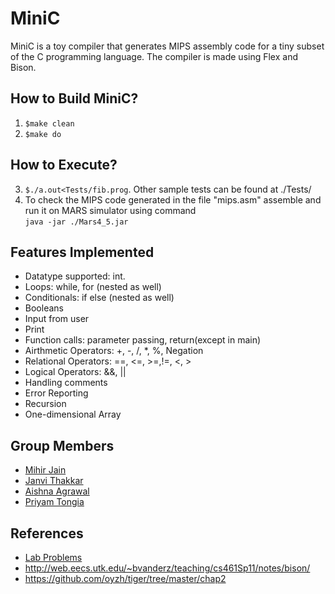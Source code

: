# MiniC
MiniC is a toy compiler that generates MIPS assembly code for a tiny subset of the C programming language. The compiler is made using Flex and Bison.

## How to Build MiniC?

1. ``` $make clean ```
2. ``` $make do ```

## How to Execute?
3. ``` $./a.out<Tests/fib.prog ```. Other sample tests can be found at ./Tests/
4. To check the MIPS code generated in the file "mips.asm" assemble and run it on MARS simulator using command \
``` java -jar ./Mars4_5.jar ```

## Features Implemented
* Datatype supported: int.
* Loops: while, for (nested as well)
* Conditionals: if else (nested as well)
* Booleans
* Input from user
* Print 
* Function calls: parameter passing, return(except in main)
* Airthmetic Operators: +, -, /, *, %, Negation
* Relational Operators: ==, <=, >=,!=, <, >
* Logical Operators: &&, ||
* Handling comments
* Error Reporting
* Recursion
* One-dimensional Array

## Group Members
* [Mihir Jain](https://github.com/mihirjain-iitgn)
* [Janvi Thakkar](https://github.com/jvt3112)
* [Aishna Agrawal](https://github.com/Aishnaagrawal)
* [Priyam Tongia](https://github.com/Priyam1418)

## References
* [Lab Problems](https://canvas.instructure.com/courses/2496326/files/folder/Labs)
* http://web.eecs.utk.edu/~bvanderz/teaching/cs461Sp11/notes/bison/
* https://github.com/oyzh/tiger/tree/master/chap2
